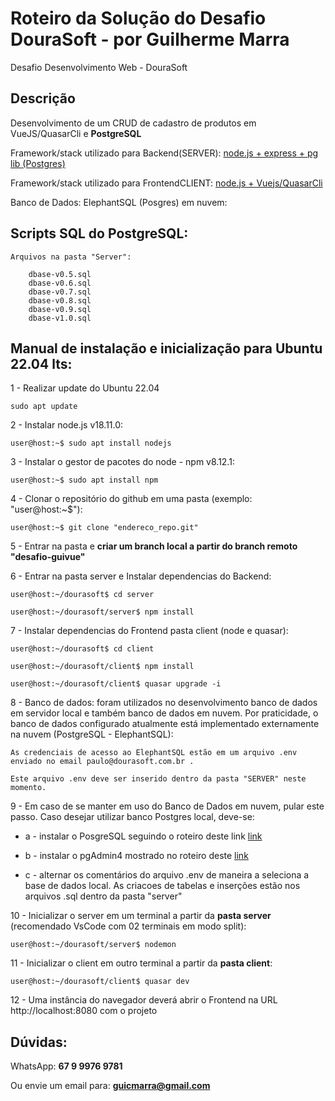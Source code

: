# Roteiro da Solução do Desafio DouraSoft - por Guilherme Marra

Desafio Desenvolvimento Web - DouraSoft

## Descrição
Desenvolvimento de um CRUD de cadastro de produtos em VueJS/QuasarCli e **PostgreSQL**

Framework/stack utilizado para Backend(SERVER): 
[node.js + express + pg lib (Postgres)]()

Framework/stack utilizado para FrontendCLIENT: 
[node.js + Vuejs/QuasarCli]()

Banco de Dados: ElephantSQL (Posgres) em nuvem:

## Scripts SQL do PostgreSQL:

	Arquivos na pasta "Server": 	
		
		dbase-v0.5.sql 
		dbase-v0.6.sql
		dbase-v0.7.sql
		dbase-v0.8.sql 
		dbase-v0.9.sql
		dbase-v1.0.sql  


## Manual de instalação e inicialização para Ubuntu 22.04 lts:

1 - Realizar update do Ubuntu 22.04

    sudo apt update

2 - Instalar node.js v18.11.0:

    user@host:~$ sudo apt install nodejs

3 - Instalar o gestor de pacotes do node - npm v8.12.1:

    user@host:~$ sudo apt install npm

4 - Clonar o repositório do github em uma pasta (exemplo: "user@host:~$"):

	user@host:~$ git clone "endereco_repo.git"

5 - Entrar na pasta e **criar um branch local a partir do branch remoto "desafio-guivue"**
    
6 - Entrar na pasta server e Instalar dependencias do Backend:

	user@host:~/dourasoft$ cd server

	user@host:~/dourasoft/server$ npm install


7 - Instalar dependencias do Frontend pasta client (node e quasar):

	user@host:~/dourasoft$ cd client

	user@host:~/dourasoft/client$ npm install

	user@host:~/dourasoft/client$ quasar upgrade -i

8 - Banco de dados: foram utilizados no desenvolvimento banco de dados em servidor local e também banco de dados em nuvem. Por praticidade, o banco de dados configurado atualmente está implementado externamente na nuvem (PostgreSQL - ElephantSQL):

	As credenciais de acesso ao ElephantSQL estão em um arquivo .env enviado no email paulo@dourasoft.com.br .  

	Este arquivo .env deve ser inserido dentro da pasta "SERVER" neste momento.

9 - Em caso de se manter em uso do Banco de Dados em nuvem, pular este passo. Caso desejar utilizar banco Postgres local, deve-se:

- a - instalar o PosgreSQL seguindo o roteiro deste link [link](https://www.postgresql.org/download/linux/ubuntu/)

- b - instalar o pgAdmin4 mostrado no roteiro deste [link](https://www.pgadmin.org/download/pgadmin-4-apt/) 

- c - alternar os comentários do arquivo .env de maneira a seleciona a base de dados local. As criacoes de tabelas e inserções estão nos arquivos .sql dentro da pasta "server"


10 - Inicializar o server em um terminal a partir da **pasta server** (recomendado VsCode com 02 terminais em modo split): 

	user@host:~/dourasoft/server$ nodemon

11 - Inicializar o client em outro terminal a partir da **pasta client**: 

	user@host:~/dourasoft/client$ quasar dev

12 - Uma instância do navegador deverá abrir o Frontend na URL http://localhost:8080 com o projeto




## Dúvidas:

WhatsApp: **67 9 9976 9781**

Ou envie um email para: **guicmarra@gmail.com**


